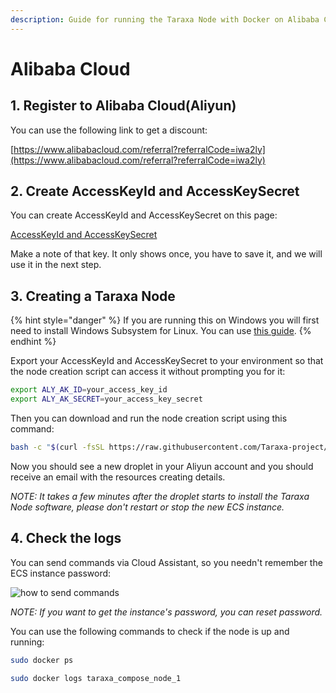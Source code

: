 ```yaml
---
description: Guide for running the Taraxa Node with Docker on Alibaba Cloud
---
```


# Alibaba Cloud

## 1. Register to Alibaba Cloud(Aliyun)

You can use the following link to get a discount:

[https://www.alibabacloud.com/referral?referralCode=iwa2ly](https://www.alibabacloud.com/referral?referralCode=iwa2ly)

## 2. Create AccessKeyId and AccessKeySecret

You can create AccessKeyId and AccessKeySecret on this page:

[AccessKeyId and AccessKeySecret](https://usercenter.console.aliyun.com/#/manage/ak)

Make a note of that key. It only shows once, you have to save it, and we will use it in the next step.

## 3. Creating a Taraxa Node

{% hint style="danger" %}
If you are running this on Windows you will first need to install Windows Subsystem for Linux. You can use [this guide](https://docs.microsoft.com/en-us/windows/wsl/install-win10).
{% endhint %}

Export your AccessKeyId and AccessKeySecret to your environment so that the node creation script can access it without prompting you for it:

```bash
export ALY_AK_ID=your_access_key_id
export ALY_AK_SECRET=your_access_key_secret
```

Then you can download and run the node creation script using this command:

```bash
bash -c "$(curl -fsSL https://raw.githubusercontent.com/Taraxa-project/taraxa-ops/master/scripts/one-click-Alibaba-Cloud.sh)"
```

Now you should see a new droplet in your Aliyun account and you should receive an email with the resources creating details.

_NOTE: It takes a few minutes after the droplet starts to install the Taraxa Node software, please don't restart or stop the new ECS instance._

## 4. Check the logs

You can send commands via Cloud Assistant, so you needn't remember the ECS instance password:

![how to send commands](../../.gitbook/assets/alibaba\_cloud\_connect\_with\_assistant.png)

_NOTE: If you want to get the instance's password, you can reset password._

You can use the following commands to check if the node is up and running:

```bash
sudo docker ps

sudo docker logs taraxa_compose_node_1
```
